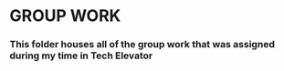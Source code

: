 # GROUP WORK

### This folder houses all of the group work that was assigned during my time in Tech Elevator